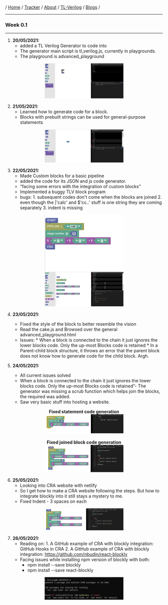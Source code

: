 / [Home](/index) / [Tracker](/gsoc-2021) / [About](pages/gsoc/about) / [TL-Verilog](pages/gsoc/TLV) / [Blogs](pages/blogs/gsoc-final-blog) /

---

### Week 0.1

---

1. **20/05/2021:** 
   * added a TL Verilog Generator to code into
   * The generator main script is tl_verilog.js, currently in playgrounds.
   * The playground is advanced_playground
<p align="center">
    <img width="50%" height="50%" src="../../images/tracker/image66.png">
</p>

2. **21/05/2021:**
   * Learned how to generate code for a block. 
   * Blocks with prebuilt strings can be used for general-purpose statements 
<p align="center">
    <img width="50%" height="50%" src="../../images/tracker/image61.png">
</p>

3. **22/05/2021:**
   * Made Custom blocks for a basic pipeline
   * added the code for its JSON and js code generator.
   * “facing some errors with the integration of custom blocks”
   * Implemented a buggy TLV block program
   * bugs:
         1. subsequent codes don't come when the blocks are joined
         2. even though the |'calc' and $'cc..' stuff is one string they are coming separately
         3. indent is missing
<p align="center">
    <img width="50%" height="50%" src="../../images/tracker/image11.png">
    <img width="50%" height="50%" src="../../images/tracker/image28.png">
</p>

4. **23/05/2021:**
   * Fixed the style of the block to better resemble the vision
   * Read the cake.js and Browsed over the general advanced_playground.html
   * Issues: 
           * When a block is connected to the chain it just ignores the lower blocks code. Only the up-most Blocks code is retained
           * In a Parent-child block structure, it throws an error that the parent block does not know how to generate code for the child block. Argh.

5. **24/05/2021:**
   * All current issues solved
   * When a block is connected to the chain it just ignores the lower blocks code. Only the up-most Blocks code is retained”- The generator was missing a scrub function which helps join the blocks, the required was added.
   * Saw very basic stuff into hosting a website.
<p align="center">
    <b>Fixed statement code generation </b><br>
    <img width="50%" height="50%" src="../../images/tracker/image57.png"><br><br>
    <b>Fixed joined block code generation</b><br>
    <img width="50%" height="50%" src="../../images/tracker/image59.png"><br>
</p>


6. **25/05/2021:**
   * Looking into CRA website with netlify
   * So I get how to make a CRA website following the steps. But how to integrate blockly into it still stays a mystery to me.
   * Fixed Indent - 3 spaces on each
<p align="center">
    <img width="50%" height="50%" src="../../images/tracker/image69.png">
</p>

7. **26/05/2021:**
   * Reading on:
         1. A GitHub example of CRA with blockly integration: GitHub
Hooks in CRA
         2. A GitHub example of CRA with blockly integration:  https://github.com/nbudin/react-blockly
   * Facing issues while installing npm version of blockly with both:
     - npm install --save blockly
     - npm install --save react-blockly
<p align="center">
    <img width="50%" height="50%" src="../../images/tracker/image49.png">
</p>


